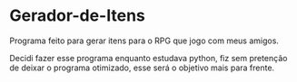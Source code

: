# Gerador-de-Itens

Programa feito para gerar itens para o RPG que jogo com meus amigos.

Decidi fazer esse programa enquanto estudava python, fiz sem pretenção de deixar o programa otimizado, esse será o objetivo mais para frente.
